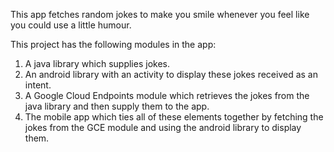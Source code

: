 This app fetches random jokes to make you smile whenever you feel like you could use a little humour.

This project has the following modules in the app:
1) A java library which supplies jokes.
2) An android library with an activity to display these jokes received as an intent.
3) A Google Cloud Endpoints module which retrieves the jokes from the java library and then supply them to the app.
4) The mobile app which ties all of these elements together by fetching the jokes from the GCE module and using the android library to display them.
